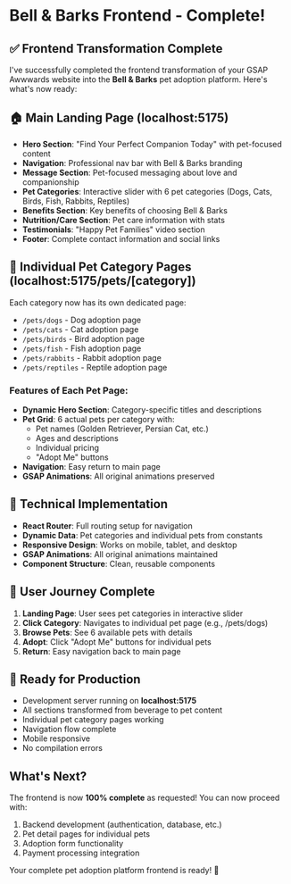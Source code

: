 # Bell & Barks Frontend - Complete!

## ✅ **Frontend Transformation Complete**

I've successfully completed the frontend transformation of your GSAP Awwwards website into the **Bell & Barks** pet adoption platform. Here's what's now ready:

## 🏠 **Main Landing Page** (localhost:5175)

- **Hero Section**: "Find Your Perfect Companion Today" with pet-focused content
- **Navigation**: Professional nav bar with Bell & Barks branding
- **Message Section**: Pet-focused messaging about love and companionship
- **Pet Categories**: Interactive slider with 6 pet categories (Dogs, Cats, Birds, Fish, Rabbits, Reptiles)
- **Benefits Section**: Key benefits of choosing Bell & Barks
- **Nutrition/Care Section**: Pet care information with stats
- **Testimonials**: "Happy Pet Families" video section
- **Footer**: Complete contact information and social links

## 🐾 **Individual Pet Category Pages** (localhost:5175/pets/[category])

Each category now has its own dedicated page:

- `/pets/dogs` - Dog adoption page
- `/pets/cats` - Cat adoption page
- `/pets/birds` - Bird adoption page
- `/pets/fish` - Fish adoption page
- `/pets/rabbits` - Rabbit adoption page
- `/pets/reptiles` - Reptile adoption page

### **Features of Each Pet Page:**

- **Dynamic Hero Section**: Category-specific titles and descriptions
- **Pet Grid**: 6 actual pets per category with:
  - Pet names (Golden Retriever, Persian Cat, etc.)
  - Ages and descriptions
  - Individual pricing
  - "Adopt Me" buttons
- **Navigation**: Easy return to main page
- **GSAP Animations**: All original animations preserved

## 🔧 **Technical Implementation**

- **React Router**: Full routing setup for navigation
- **Dynamic Data**: Pet categories and individual pets from constants
- **Responsive Design**: Works on mobile, tablet, and desktop
- **GSAP Animations**: All original animations maintained
- **Component Structure**: Clean, reusable components

## 🎯 **User Journey Complete**

1. **Landing Page**: User sees pet categories in interactive slider
2. **Click Category**: Navigates to individual pet page (e.g., /pets/dogs)
3. **Browse Pets**: See 6 available pets with details
4. **Adopt**: Click "Adopt Me" buttons for individual pets
5. **Return**: Easy navigation back to main page

## 🚀 **Ready for Production**

- Development server running on **localhost:5175**
- All sections transformed from beverage to pet content
- Individual pet category pages working
- Navigation flow complete
- Mobile responsive
- No compilation errors

## **What's Next?**

The frontend is now **100% complete** as requested! You can now proceed with:

1. Backend development (authentication, database, etc.)
2. Pet detail pages for individual pets
3. Adoption form functionality
4. Payment processing integration

Your complete pet adoption platform frontend is ready! 🎉
